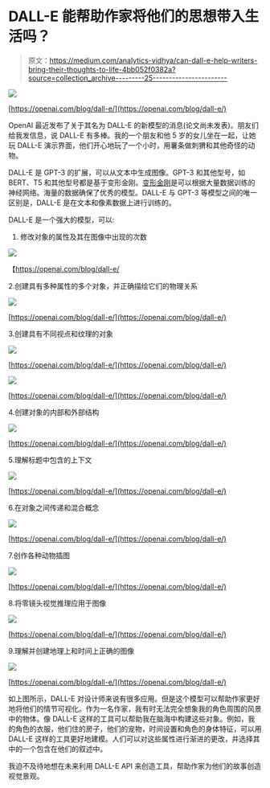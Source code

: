# DALL-E 能帮助作家将他们的思想带入生活吗？

> 原文：<https://medium.com/analytics-vidhya/can-dall-e-help-writers-bring-their-thoughts-to-life-4bb052f0382a?source=collection_archive---------25----------------------->

![](img/fed7d3f98b48b28ae4ec33608f183d4a.png)

[https://openai.com/blog/dall-e/](https://openai.com/blog/dall-e/)

OpenAI 最近发布了关于其名为 DALL-E 的新模型的消息(论文尚未发表)。朋友们给我发信息，说 DALL-E 有多棒。我的一个朋友和他 5 岁的女儿坐在一起，让她玩 DALL-E 演示界面，他们开心地玩了一个小时，用薯条做刺猬和其他奇怪的动物。

DALL-E 是 GPT-3 的扩展，可以从文本中生成图像。GPT-3 和其他型号，如 BERT、T5 和其他型号都是基于变形金刚。[变形金刚](https://arxiv.org/abs/1706.03762)是可以根据大量数据训练的神经网络。海量的数据确保了优秀的模型。DALL-E 与 GPT-3 等模型之间的唯一区别是，DALL-E 是在文本和像素数据上进行训练的。

DALL-E 是一个强大的模型，可以:

1.  修改对象的属性及其在图像中出现的次数

![](img/efa4144ecae0af75e7db2a784ad95ea6.png)

【https://openai.com/blog/dall-e/ 

2.创建具有多种属性的多个对象，并正确描绘它们的物理关系

![](img/98fe7631cc5c3ea2810aa7cf1b6982e4.png)

[https://openai.com/blog/dall-e/](https://openai.com/blog/dall-e/)

3.创建具有不同视点和纹理的对象

![](img/a6cbdae6c2e792cbb777a01eb1540212.png)

[https://openai.com/blog/dall-e/](https://openai.com/blog/dall-e/)

![](img/ee0d93ba1233d6c4f0c2b06f01e1f467.png)

[https://openai.com/blog/dall-e/](https://openai.com/blog/dall-e/)

4.创建对象的内部和外部结构

![](img/05140417ea2fe9ffc3526ab843357c0e.png)

[https://openai.com/blog/dall-e/](https://openai.com/blog/dall-e/)

5.理解标题中包含的上下文

![](img/9aa95b969558ffa884c5b15b5883dd77.png)

[https://openai.com/blog/dall-e/](https://openai.com/blog/dall-e/)

6.在对象之间传递和混合概念

![](img/3f8369a572a203bff88df5805389fd92.png)

[https://openai.com/blog/dall-e/](https://openai.com/blog/dall-e/)

7.创作各种动物插图

![](img/804cd994675ea2df731b828fe67c7b1c.png)

[https://openai.com/blog/dall-e/](https://openai.com/blog/dall-e/)

8.将零镜头视觉推理应用于图像

![](img/171ac8eec318d48fcb74da534d50b53d.png)

[https://openai.com/blog/dall-e/](https://openai.com/blog/dall-e/)

9.理解并创建地理上和时间上正确的图像

![](img/2ce7ad90eb0df718896c26b03a979229.png)

[https://openai.com/blog/dall-e/](https://openai.com/blog/dall-e/)

如上图所示，DALL-E 对设计师来说有很多应用。但是这个模型可以帮助作家更好地将他们的情节可视化。作为一名作家，我有时无法完全想象我的角色周围的风景中的物体。像 DALL-E 这样的工具可以帮助我在脑海中构建这些对象。例如，我的角色的衣服，他们住的房子，他们的宠物，时间设置和角色的身体特征，可以用 DALL-E 这样的工具更好地建模。人们可以对这些属性进行渐进的更改，并选择其中的一个包含在他们的叙述中。

我迫不及待地想在未来利用 DALL-E API 来创造工具，帮助作家为他们的故事创造视觉景观。